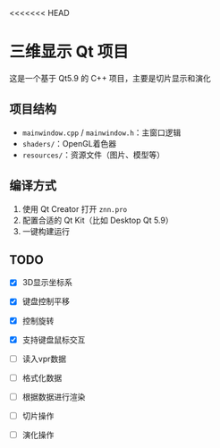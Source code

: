 <<<<<<< HEAD
# 三维显示 Qt 项目 

这是一个基于 Qt5.9 的 C++ 项目，主要是切片显示和演化

## 项目结构
- `mainwindow.cpp` / `mainwindow.h`：主窗口逻辑
- `shaders/`：OpenGL着色器
- `resources/`：资源文件（图片、模型等）

## 编译方式
1. 使用 Qt Creator 打开 `znn.pro`
2. 配置合适的 Qt Kit（比如 Desktop Qt 5.9）
3. 一键构建运行

## TODO

- [x] 3D显示坐标系

- [x] 键盘控制平移

- [x] 控制旋转

- [x] 支持键盘鼠标交互

- [ ] 读入vpr数据

- [ ] 格式化数据

- [ ] 根据数据进行渲染

- [ ] 切片操作

- [ ] 演化操作

  
